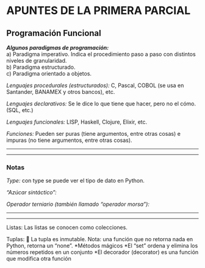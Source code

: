 # APUNTES DE LA PRIMERA PARCIAL
## Programación Funcional
***Algunos paradigmas de programación:***     
a) Paradigma imperativo. Indica el procedimiento paso a paso con distintos niveles de granularidad.  
b) Paradigma estructurado.  
c) Paradigma orientado a objetos.  
<p><em>Lenguajes procedurales (estructurados):</em> C, Pascal, COBOL (se usa en Santander, BANAMEX y otros bancos), etc.</p>    
<p><em>Lenguajes declarativos:</em> Se le dice lo que tiene que hacer, pero no el cómo. (SQL, etc.)</p>    
<p><em>Lenguajes funcionales:</em> LISP, Haskell, Clojure, Elixir, etc.</p>  
<p><em>Funciones:</em> Pueden ser puras (tiene argumentos, entre otras cosas) e impuras (no tiene argumentos, entre otras cosas).</p>  
<hr>
<hr>
<h3>Notas</h3>
<p><em>Type:</em> con type se puede ver el tipo de dato en Python.</p>  
<p><em>“Azúcar sintáctico”:</em></p>   
<p><em>Operador terniario (también llamado “operador morsa”):</em></p>  
<hr>
<hr>
Listas:
Las listas se conocen como colecciones.

Tuplas:
	La tupla es inmutable.
Nota: una función que no retorna nada en Python, retorna un “none”.
*Métodos mágicos
*El “set” ordena y elimina los números repetidos en un conjunto
*El decorador (decorator) es una función que modifica otra función


